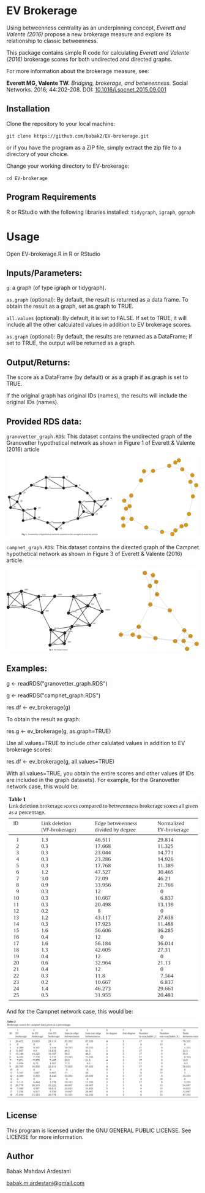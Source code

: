 # EV Brokerage 

Using betweenness centrality as an underpinning concept, *Everett and Valente (2016)* propose a new brokerage measure and explore its relationship to classic betweenness.

This package contains simple R code for calculating *Everett and Valente (2016)* brokerage scores for both undirected and directed graphs.

For more information about the brokerage measure, see:

**Everett MG, Valente TW.** *Bridging, brokerage, and betweenness.* Social Networks. 2016; 44:202-208. DOI: [10.1016/j.socnet.2015.09.001](https://doi.org/10.1016/j.socnet.2015.09.001)


## Installation

Clone the repository to your local machine:

`git clone https://github.com/babak2/EV-brokerage.git`

or if you have the program as a ZIP file, simply extract the zip file to a directory of your choice.

Change your working directory to EV-brokerage:

`cd EV-brokerage`

## Program Requirements

R or RStudio with the following libraries installed: 
`tidygraph`, `igraph`, `ggraph`


# Usage

Open EV-brokerage.R in R or RStudio


## Inputs/Parameters: 

`g`: a graph (of type igraph or tidygraph).

`as.graph` (optional): By default, the result is returned as a data frame. To obtain the result as a graph, set as.graph to TRUE.

`all.values` (optional): By default, it is set to FALSE. If set to TRUE, it will include all the other calculated values in addition to EV brokerage scores.

`as.graph` (optional): By default, the results are returned as a DataFrame; if set to TRUE, the output will be returned as a graph.

## Output/Returns: 

The score as a DataFrame (by default) or as a graph if as.graph is set to TRUE.

If the original graph has original IDs (names), the results will include the original IDs (names).

## Provided RDS data: 

`granovetter_graph.RDS`: This dataset contains the undirected graph of the Granovetter hypothetical network as shown in Figure 1 of Everett & Valente (2016) article

![Granovetter network](./images/granovetter.png)

`campnet_graph.RDS`: This dataset contains the directed graph of the Campnet hypothetical network as shown in Figure 3 of Everett & Valente (2016) article.

![Campnet network](./images/campnet.png)

## Examples:

g <- readRDS("granovetter_graph.RDS") 

g <- readRDS("campnet_graph.RDS")     

res.df <- ev_brokerage(g)


To obtain the result as graph: 

res.g  <- ev_brokerage(g, as.graph=TRUE)


Use all.values=TRUE to include other calulated values in addition to EV brokerage scores:

res.df  <- ev_brokerage(g, all.values=TRUE) 



With all.values=TRUE, you obtain the entire scores and other values (if IDs are included in the graph datasets). For example, for the Granovetter network case, this would be:

![Granovetter scores](./images/table1.png)


And for the Campnet network case, this would be:

![Campnet scores](./images/table2.png)


## License

This program is licensed under the GNU GENERAL PUBLIC LICENSE. See LICENSE for more information.


## Author 

Babak Mahdavi Ardestani

babak.m.ardestani@gmail.com